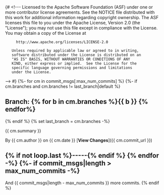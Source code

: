 {# <!---
       Licensed to the Apache Software Foundation (ASF) under one
       or more contributor license agreements.  See the NOTICE file
       distributed with this work for additional information
       regarding copyright ownership.  The ASF licenses this file
       to you under the Apache License, Version 2.0 (the
       "License"); you may not use this file except in compliance
       with the License.  You may obtain a copy of the License at

         http://www.apache.org/licenses/LICENSE-2.0

       Unless required by applicable law or agreed to in writing,
       software distributed under the License is distributed on an
       "AS IS" BASIS, WITHOUT WARRANTIES OR CONDITIONS OF ANY
       KIND, either express or implied.  See the License for the
       specific language governing permissions and limitations
       under the License.
--> #}
{%- for cm in commit_msgs[:max_num_commits] %}
{%- if cm.branches and cm.branches != last_branch|default %}
## Branch: {% for b in cm.branches %}{{ b }}  {% endfor%}
{% endif %}
{% set last_branch = cm.branches -%}

{{ cm.summary }}

By {{ cm.author }} on {{ cm.date }}
[**View Changes**]({{ cm.commit_url }})

{% if not loop.last %}-----{% endif %}
{% endfor -%}
{%- if commit_msgs|length > max_num_commits -%}
-----

And {{ commit_msgs|length - max_num_commits }} more commits.
{% endif %}